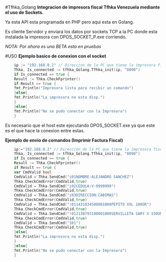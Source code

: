 #Tfhka_Golang
****Integracion de impresora fiscal Tfhka Venezuela mediante el uso de Sockets.****

Ya esta API esta programada en PHP pero aqui esta en Golang.

Es cliente Servidor y enviara los datos por sockets TCP a la PC donde 
esta instalada la impresora con DPOS_SOCKET_P.exe corriendo.

*NOTA: Por ahora es una BETA esta en pruebas*

#USO
**Ejemplo basico de conexion con el socket**
```go
    ip := "192.168.0.2" // Direccion de la PC que tiene la impresora fiscal y que este corriendo DPOS_SOCKET.exe
    Thka, Is_connected := tfhka_Golang.Tfhka_init(ip, "8090")
	if Is_connected == true {
	Result := Thka.CheckFprinter()
    if Result == true {
    fmt.Println("Impresora lista para recibir un comando")
    }else{
    fmt.Println("La impresora no esta disp.")
    }
    }else{
    fmt.Println("No se pudo conectar con la Impresora")
    }
```
Es necesario que el host este ejecutando DPOS_SOCKET.exe ya que este es el que hace la conexion entre estas.

**Ejemplo de envio de comandos (Imprimir Factura Fiscal)**
```go
    ip:="192.168.0.2" // Direccion de la PC que tiene la impresora fiscal y que este corriendo DPOS_SOCKET.exe
    Thka, Is_connected := tfhka_Golang.Tfhka_init(ip, "8090")
	if Is_connected == true {
	Result := Thka.CheckFprinter()
    if Result == true {
    var CmdValid bool
    CmdValid = Thka.SendCmd("i01NOMBRE:ALEJANDRO SANCHEZ")
    Thka.CheckCmdError(CmdValid,true)
    CmdValid = Thka.SendCmd("i02CEDULA:V-9999999")
    Thka.CheckCmdError(CmdValid,true)
    CmdValid = Thka.SendCmd("i03DIRECCION:CABIMAS")
    Thka.CheckCmdError(CmdValid,true)
    CmdValid = Thka.SendCmd("!011431034500001000PEPITO XXL 180GR")
    Thka.CheckCmdError(CmdValid,true)
    CmdValid = Thka.SendCmd("!012138793100001000SERVILLETA SARY X 150UNI")
    Thka.CheckCmdError(CmdValid,true)
    CmdValid = Thka.SendCmd("101")
    Thka.CheckCmdError(CmdValid,true)
    }else{
    fmt.Println("La impresora no esta disp.")
    }
    }else{
    fmt.Println("No se pudo conectar con la Impresora")
    }
```
